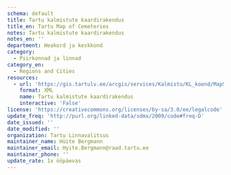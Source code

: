 ```yaml
---
schema: default
title: Tartu kalmistute kaardirakendus
title_en: Tartu Map of Cemeteries
notes: Tartu kalmistute kaardirakendus
notes_en: ''
department: Heakord ja keskkond
category:
  - Piirkonnad ja linnad
category_en:
  - Regions and Cities
resources:
  - url: 'https://gis.tartulv.ee/arcgis/services/Kalmistu/KL_koond/MapServer/FeatureServer?wsdl'
    format: XML
    name: Tartu kalmistute kaardirakendus
    interactive: 'False'
license: 'https://creativecommons.org/licenses/by-sa/3.0/ee/legalcode'
update_freq: 'http://purl.org/linked-data/sdmx/2009/code#freq-D'
date_issued: ''
date_modified: ''
organization: Tartu Linnavalitsus
maintainer_name: Hüite Bergmann
maintainer_email: Hyite.Bergmann@raad.tartu.ee
maintainer_phone: ''
update_rate: 1x ööpäevas
---
```

